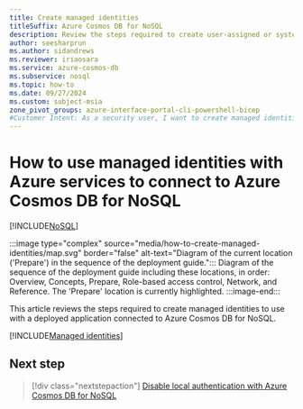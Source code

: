 ```yaml
---
title: Create managed identities
titleSuffix: Azure Cosmos DB for NoSQL
description: Review the steps required to create user-assigned or system-assigned managed identities for use with Azure hosting services that connect to Azure Cosmos DB for NoSQL.
author: seesharprun
ms.author: sidandrews
ms.reviewer: iriaosara
ms.service: azure-cosmos-db
ms.subservice: nosql
ms.topic: how-to
ms.date: 09/27/2024
ms.custom: subject-msia
zone_pivot_groups: azure-interface-portal-cli-powershell-bicep
#Customer Intent: As a security user, I want to create managed identities for use with Azure hosting services, so that my developer team can write portable authentication code for their client.
---
```


# How to use managed identities with Azure services to connect to Azure Cosmos DB for NoSQL

[!INCLUDE[NoSQL](../../includes/appliesto-nosql.md)]

:::image type="complex" source="media/how-to-create-managed-identities/map.svg" border="false" alt-text="Diagram of the current location ('Prepare') in the sequence of the deployment guide.":::
Diagram of the sequence of the deployment guide including these locations, in order: Overview, Concepts, Prepare, Role-based access control, Network, and Reference. The 'Prepare' location is currently highlighted.
:::image-end:::

This article reviews the steps required to create managed identities to use with a deployed application connected to Azure Cosmos DB for NoSQL.

[!INCLUDE[Managed identities](../../includes/managed-identities.md)]

## Next step

> [!div class="nextstepaction"]
> [Disable local authentication with Azure Cosmos DB for NoSQL](how-to-disable-key-based-authentication.md)
